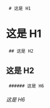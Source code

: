 <code> # 这是 H1 </code>    
# 这是 H1 

<code> ## 这是 H2 </code>    
## 这是 H2

<code> ###### 这是 H6 </code>    
###### 这是 H6
